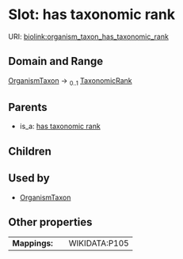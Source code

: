 
# Slot: has taxonomic rank




URI: [biolink:organism_taxon_has_taxonomic_rank](https://w3id.org/biolink/vocab/organism_taxon_has_taxonomic_rank)


## Domain and Range

[OrganismTaxon](OrganismTaxon.md) &#8594;  <sub>0..1</sub> [TaxonomicRank](TaxonomicRank.md)

## Parents

 *  is_a: [has taxonomic rank](has_taxonomic_rank.md)

## Children


## Used by

 * [OrganismTaxon](OrganismTaxon.md)

## Other properties

|  |  |  |
| --- | --- | --- |
| **Mappings:** | | WIKIDATA:P105 |

